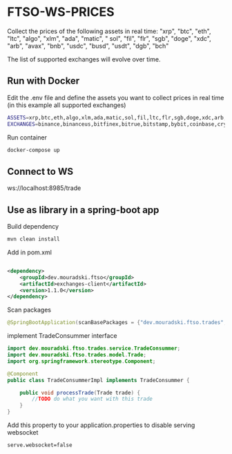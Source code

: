# FTSO-WS-PRICES

Collect the prices of the following assets in real time: "xrp", "btc", "eth", "ltc", "algo", "xlm", "ada", "matic", "
sol", "fil", "flr", "sgb", "doge", "xdc", "arb", "avax", "bnb", "usdc", "busd", "usdt", "dgb", "bch"

The list of supported exchanges will evolve over time.

## Run with Docker

Edit the .env file and define the assets you want to collect prices in real time (in this example all supported
exchanges)

```sh
ASSETS=xrp,btc,eth,algo,xlm,ada,matic,sol,fil,ltc,flr,sgb,doge,xdc,arb,avax,bnb,usdc,busd,usdt
EXCHANGES=binance,binanceus,bitfinex,bitrue,bitstamp,bybit,coinbase,crypto,digifinex,fmfw,gateio,hitbtc,huobi,kraken,kucoin,lbank,mexc,okex,upbit,btcex,bitmart,bitget,coinex,xt,whitebit,toobit,pionex,btse,gemini,bitforex
```

Run container

```sh
docker-compose up
```

## Connect to WS

ws://localhost:8985/trade

## Use as library in a spring-boot app

Build dependency

```sh
mvn clean install
```

Add in pom.xml

```xml

<dependency>
    <groupId>dev.mouradski.ftso</groupId>
    <artifactId>exchanges-client</artifactId>
    <version>1.1.0</version>
</dependency>
```

Scan packages

```java
@SpringBootApplication(scanBasePackages = {"dev.mouradski.ftso.trades", "other.base.package"})
```

implement TradeConsummer interface

```java
import dev.mouradski.ftso.trades.service.TradeConsummer;
import dev.mouradski.ftso.trades.model.Trade;
import org.springframework.stereotype.Component;

@Component
public class TradeConsummerImpl implements TradeConsummer {

    public void processTrade(Trade trade) {
        //TODO do what you want with this trade
    }
}
```

Add this property to your application.properties to disable serving websocket

```properties
serve.websocket=false
```


